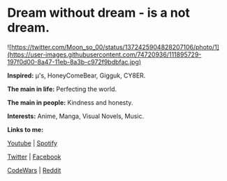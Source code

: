 # Dream without dream - is a not dream.

![https://twitter.com/Moon_so_00/status/1372425904828207106/photo/1](https://user-images.githubusercontent.com/74720936/111895729-197f0d00-8a47-11eb-8a3b-c972f9bdbfac.jpg)

**Inspired:** µ's, HoneyComeBear, Gigguk, CY8ER.

**The main in life:** Perfecting the world.

**The main in people:** Kindness and honesty.

**Interests:** Anime, Manga, Visual Novels, Music.

**Links to me:**

[Youtube](https://www.youtube.com/channel/UCYV8min3NRKlG51P2GfZnKg/)  |  [Spotify](https://open.spotify.com/user/31z32d5odfyuyyykagdvmfpzhwpy/)

[Twitter](https://twitter.com/DezlowNG/)   |   [Facebook](https://facebook.com/dezlowfb/)

[CodeWars](https://www.codewars.com/users/Dezlow)   |   [Reddit](https://www.reddit.com/user/DezlowNG)
